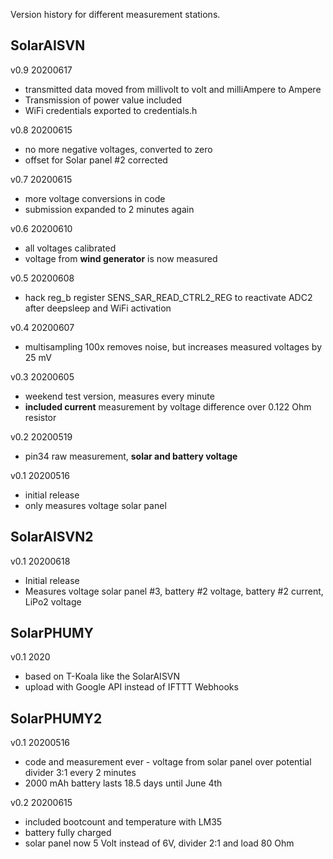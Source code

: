 Version history for different measurement stations.

## SolarAISVN

v0.9 20200617
- transmitted data moved from millivolt to volt and milliAmpere to Ampere
- Transmission of power value included
- WiFi credentials exported to credentials.h

v0.8 20200615 
- no more negative voltages, converted to zero
- offset for Solar panel #2 corrected

v0.7 20200615
- more voltage conversions in code
- submission expanded to 2 minutes again

v0.6 20200610
- all voltages calibrated
- voltage from __wind generator__ is now measured

v0.5 20200608
- hack reg_b register SENS_SAR_READ_CTRL2_REG to reactivate ADC2 after deepsleep and WiFi activation

v0.4 20200607
- multisampling 100x removes noise, but increases measured voltages by 25 mV

v0.3 20200605
- weekend test version, measures every minute
- __included current__ measurement by voltage difference over 0.122 Ohm resistor

v0.2 20200519
- pin34 raw measurement, __solar and battery voltage__

v0.1 20200516
- initial release
- only measures voltage solar panel

## SolarAISVN2

v0.1 20200618
- Initial release
- Measures voltage solar panel #3, battery #2 voltage, battery #2 current, LiPo2 voltage

## SolarPHUMY

v0.1 2020
- based on T-Koala like the SolarAISVN
- upload with Google API instead of IFTTT Webhooks

## SolarPHUMY2

v0.1 20200516
- code and measurement ever - voltage from solar panel over potential divider 3:1 every 2 minutes
- 2000 mAh battery lasts 18.5 days until June 4th

v0.2 20200615 
- included bootcount and temperature with LM35
- battery fully charged
- solar panel now 5 Volt instead of 6V, divider 2:1 and load 80 Ohm
